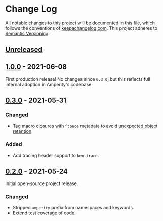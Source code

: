 Change Log
==========

All notable changes to this project will be documented in this file, which
follows the conventions of [keepachangelog.com](http://keepachangelog.com/).
This project adheres to [Semantic Versioning](http://semver.org/).


## [Unreleased]


## [1.0.0] - 2021-06-08

First production release! No changes since `0.3.0`, but this reflects full
internal adoption in Amperity's codebase.


## [0.3.0] - 2021-05-31

### Changed
- Tag macro closures with `^:once` metadata to avoid
  [unexpected object retention](http://clj-me.cgrand.net/2013/09/11/macros-closures-and-unexpected-object-retention/).

### Added
- Add tracing header support to `ken.trace`.


## [0.2.0] - 2021-05-24

Initial open-source project release.

### Changed
- Stripped `amperity` prefix from namespaces and keywords.
- Extend test coverage of code.


[Unreleased]: https://github.com/amperity/ken/compare/1.0.0...HEAD
[1.0.0]: https://github.com/amperity/ken/compare/0.3.0...1.0.0
[0.3.0]: https://github.com/amperity/ken/compare/0.2.0...0.3.0
[0.2.0]: https://github.com/amperity/ken/compare/0.1.0...0.2.0
